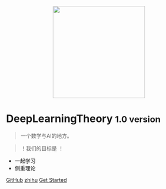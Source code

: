 <!-- _coverpage.md -->

<div align=center>
<img src="https://github.com/datawhalechina/unusual-deep-learning/blob/main/docs/logo.jpg" width="250">
</div>

<!-- 背景图片 -->

<!-- [logo](logo.jpg) -->


# DeepLearningTheory <small>1.0 version</small>

> 一个数学与AI的地方。

> ！我们的目标是 ！

- 一起学习
- 侧重理论

[GitHub](https://github.com/liu-yang-maker/Easy-DL-Theory)
[zhihu](https://www.zhihu.com/people/ming-ren-19-34)
[Get Started](README)